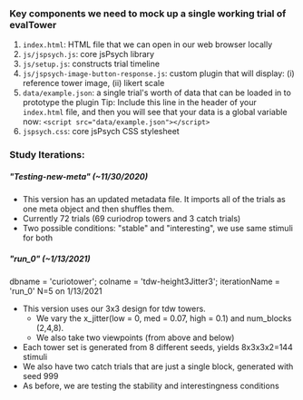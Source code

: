### Key components we need to mock up a single working trial of evalTower

1. `index.html`: HTML file that we can open in our web browser locally
2. `js/jspsych.js`: core jsPsych library 
3. `js/setup.js`: constructs trial timeline
4. `js/jspsych-image-button-response.js`: custom plugin that will display: (i) reference tower image, (ii) likert scale
5. `data/example.json`: a single trial's worth of data that can be loaded in to prototype the plugin
Tip: Include this line in the header of your `index.html` file, and then you will see that your data is a global variable now: 
`<script src="data/example.json"></script>`
6. `jspsych.css`: core jsPsych CSS stylesheet


### Study Iterations:
##### "Testing-new-meta" (~11/30/2020) 
 - This version has an updated metadata file. It imports all of the trials as one meta object and then shuffles them.
 - Currently 72 trials (69 curiodrop towers and 3 catch trials)
 - Two possible conditions: "stable" and "interesting", we use same stimuli for both
 
##### "run_0" (~1/13/2021)
dbname = 'curiotower';
colname = 'tdw-height3Jitter3';
iterationName = 'run_0'
N=5 on 1/13/2021
 - This version uses our 3x3 design for tdw towers. 
    - We vary the x_jitter(low = 0, med = 0.07, high = 0.1) and num_blocks (2,4,8).
    - We also take two viewpoints (from above and below)
 - Each tower set is generated from 8 different seeds, yields 8x3x3x2=144 stimuli
 - We also have two catch trials that are just a single block, generated with seed 999
 - As before, we are testing the stability and interestingness conditions
